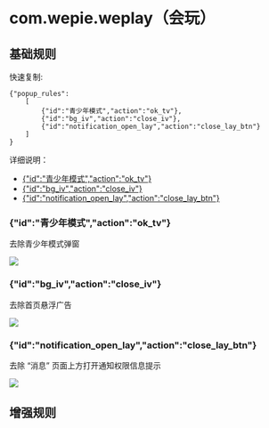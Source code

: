 # com.wepie.weplay（会玩）

## 基础规则

快速复制:
```
{"popup_rules":
    [
        {"id":"青少年模式","action":"ok_tv"},
        {"id":"bg_iv","action":"close_iv"},
        {"id":"notification_open_lay","action":"close_lay_btn"}
    ]
}
```
详细说明：
- [{"id":"青少年模式","action":"ok_tv"}](#id青少年模式actionok_tv)
- [{"id":"bg_iv","action":"close_iv"}](#idbg_ivactionclose_iv)
- [{"id":"notification_open_lay","action":"close_lay_btn"}](#idnotification_open_layactionclose_lay_btn)

### {"id":"青少年模式","action":"ok_tv"}
去除青少年模式弹窗

![](./assets/青少年模式弹窗.jpg)

### {"id":"bg_iv","action":"close_iv"}
去除首页悬浮广告

![](./assets/首页悬浮广告.jpg)

### {"id":"notification_open_lay","action":"close_lay_btn"}
去除 “消息” 页面上方打开通知权限信息提示

![](./assets/打开通知权限信息提示.jpg)

## 增强规则
